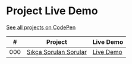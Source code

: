 # Project Live Demo

[See all projects on CodePen](https://codepen.io/enginulger/)

|  #  | Project                                          | Live Demo                                              |
| :-: | ------------------------------------------------ | ------------------------------------------------------ |
| 000 | [Sıkça Sorulan Sorular](001-Sık-Sorulan-Sorular) | [Live Demo](https://codepen.io/enginulger/pen/abGqYvd) |
